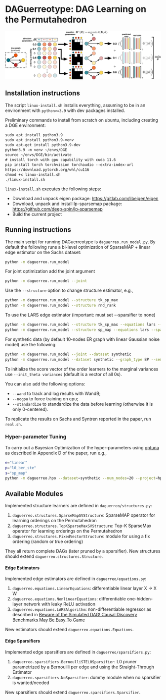 # DAGuerreotype: DAG Learning on the Permutahedron
![overview](./Daguerreotype.png)

## Installation instructions

The script `linux-install.sh` installs everything, assuming to be in an environment with `python>=3.9` 
with dev packages installed. 

Preliminary commands to install from scratch on ubuntu, including creating a DGE environment:

```shell
sudo apt install python3.9
sudo apt install python3.9-venv
sudo apt-get install python3.9-dev
python3.9 -m venv ~/envs/DGE
source ~/envs/DGE/bin/activate
# install torch with gpu capability with cuda 11.6
pip install torch torchvision torchaudio --extra-index-url https://download.pytorch.org/whl/cu116  
chmod +x linux-install.sh
./linux-install.sh
```

`linux-install.sh` executes the following steps:

- Download and unpack eigen package: https://gitlab.com/libeigen/eigen
- Download, unpack and install lp-sparsemap package: https://github.com/deep-spin/lp-sparsemap
- Build the current project


## Running instructions

The main script for running DAGuerreotype is `daguerreo.run_model.py`.
By default the following runs a bi-level optimization of SparseMAP + linear edge estimator on the Sachs dataset:
```bash
python -m daguerreo.run_model
```
For joint optimization add the joint argument

```bash
python -m daguerreo.run_model --joint
```

Use the `--structure` option to change structure estimator, e.g.,
```bash
python -m daguerreo.run_model --structure tk_sp_max
python -m daguerreo.run_model --structure rnd_rank
```

To use the LARS edge estimator (important: must set --sparsifier to none)
```bash
python -m daguerreo.run_model --structure tk_sp_max --equations lars --sparsifier none --nogpu
python -m daguerreo.run_model --structure sp_map --equations lars --sparsifier none --nogpu
```

For synthetic data (by default 10-nodes ER graph with linear Gaussian noise model) use the following
```bash
python -m daguerreo.run_model --joint --dataset synthetic
python -m daguerreo.run_model --dataset synthetic --graph_type BP --sem_type gumbel --num_nodes 50 --num_samples 2000 --noise_scale 0.3 --s0 1
```

To initialize the score vector of the order learners to the marginal variances use `--init_theta variances` (default is a vector of all 0s).

You can also add the following options:
- `--wand` to track and log results with WandB;
- `--nogpu` to force training on cpu;
- `--standardize` to standardize the data before learning (otherwise it is only 0-centered).

To replicate the results on Sachs and Syntren reported in the paper, run `real.sh`.

### Hyper-parameter Tuning
To carry out a Bayesian Optimization of the hyper-parameters using [optuna](https://optuna.org/) as described in Appendix D of the paper, run e.g.,

```bash
e="linear"
p="l0_ber_ste"
s="sp_map"
python -m daguerreo.hpo --dataset=synthetic --num_nodes=20 --project=hpo --joint --wandb --structure=$s --equations=$e --sparsifier=$p
```

## Available Modules
Implemented structure learners are defined in `daguerreo/structures.py`:
1. `daguerreo.structures.SparseMapSVStructure`: SparseMAP operator for learning orderings on the Permutahedron
2. `daguerreo.structures.TopKSparseMaxSVStructure`: Top-K SparseMax operator for learning orderings on the Permutahedron
3. `daguerreo.structures.FixedVectorStructure`: module for using a fix ordering (random or true ordering)

They all return complete DAGs (later pruned by a sparsifier). New structures should extend `daguerreo.structures.Structure`.
#### Edge Estimators
Implemented edge estimators are defined in `daguerreo/equations.py`:
1. `daguerreo.equations.LinearEquations`: differentiable linear layer X -> X W
2. `daguerreo.equations.NonlinearEquations`: differentiable one-hidden-layer network with leaky ReLU activation
3. `daguerreo.equations.LARSAlgorithm`: non-differentiable regressor as described in [Beware of the Simulated DAG! Causal Discovery Benchmarks May Be Easy To Game](https://arxiv.org/abs/2102.13647)

New estimators should extend `daguerreo.equations.Equations`.

#### Edge Sparsifiers
Implemented edge sparsifiers are defined in `daguerreo/sparsifiers.py`:
1. `daguerreo.sparsifiers.BernoulliSTEL0Sparsifier`: L0 pruner parametrized by a Bernouilli per edge and using the Straight-Through Estimator
2. `daguerreo.sparsifiers.NoSparsifier`: dummy module when no sparsifier is wanted/needed

New sparsifiers should extend `daguerreo.sparsifiers.Sparsifier`.